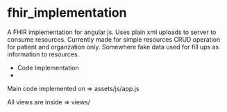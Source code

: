 # fhir_implementation
A FHIR implementation for angular js. Uses plain xml uploads to server to consume resources. Currently made for simple resources CRUD operation for patient and organzation only. Somewhere fake data used for fill ups as information to resources.

- Code Implementation
- 
Main code implemented on =>  assets/js/app.js

All views are inside => views/
